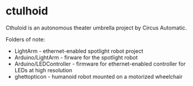 # ctulhoid

Cthuloid is an autonomous theater umbrella project by Circus Automatic.

Folders of note:
- LightArm - ethernet-enabled spotlight robot project
- Arduino/LightArm - firware for the spotlight robot
- Arduino/LEDController - firmware for ethernet-enabled controller for LEDs at high resolution
- ghettopticon - humanoid robot mounted on a motorized wheelchair
